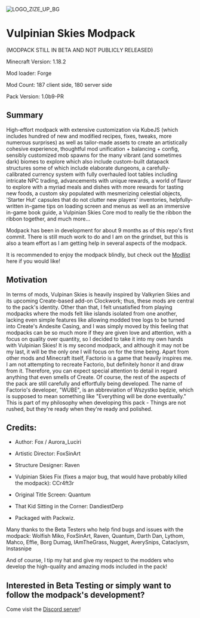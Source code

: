 
![LOGO_ZIZE_UP_BG](https://github.com/FoxyFox909/Vulpinian-Skies-Modpack/assets/110856509/179e144f-e824-4d9a-b195-569234d8687b)
# Vulpinian Skies Modpack

(MODPACK STILL IN BETA AND NOT PUBLICLY RELEASED)

Minecraft Version: 1.18.2

Mod loader: Forge

Mod Count: 187 client side, 180 server side

Pack Version: 1.0b9-PR

## Summary

High-effort modpack with extensive customization via KubeJS (which includes hundred of new and modified recipes, fixes, tweaks, more numerous surprises) as well as tailor-made assets to create an artistically cohesive experience, thoughtful mod unification + balancing + config, sensibly customized mob spawns for the many vibrant (and sometimes dark) biomes to explore which also include custom-built datapack structures some of which include elaborate dungeons, a carefully-calibrated currency system with fully overhauled loot tables including intricate NPC trading, advancements with unique rewards, a world of flavor to explore with a myriad meals and dishes with more rewards for tasting new foods, a custom sky populated with mesmerizing celestial objects, 'Starter Hut' capsules that do not clutter new players' inventories, helpfully-written in-game tips on loading screen and menus as well as an immersive in-game book guide, a Vulpinian Skies Core mod to really tie the ribbon the ribbon together, and much more...

Modpack has been in development for about 9 months as of this repo's first commit. There is still much work to do and I am on the grindset, but this is also a team effort as I am getting help in several aspects of the modpack.

It is recommended to enjoy the modpack blindly, but check out the [Modlist](https://github.com/FoxyFox909/Vulpinian-Skies-Modpack/blob/main/MODLIST.md) here if you would like!

## Motivation

In terms of mods, Vulpinan Skies is heavily inspired by Valkyrien Skies and its upcoming Create-based add-on Clockwork; thus, these mods are central to the pack's identity. Other than that, I felt unsatisfied from playing modpacks where the mods felt like islands isolated from one another, lacking even simple features like allowing modded tree logs to be turned into Create's Andesite Casing, and I was simply moved by this feeling that modpacks can be so much more if they are given love and attention, with a focus on quality over quantity, so I decided to take it into my own hands with Vulpinian Skies! It is my second modpack, and although it may not be my last, it will be the only one I will focus on for the time being.
Apart from other mods and Minecraft itself, Factorio is a game that heavily inspires me. I am not attempting to recreate Factorio, but definitely honor it and draw from it. Therefore, you can expect special attention to detail in regard anything that even smells of Create. Of course, the rest of the aspects of the pack are still carefully and effortfully being developed. The name of Factorio's developer, "WUBE", is an abbreviation of Wszystko będzie, which is supposed to mean something like "Everything will be done eventually." This is part of my philosophy when developing this pack - Things are not rushed, but they're ready when they're ready and polished.

## Credits:

- Author: Fox / Aurora_Luciri

- Artistic Director: FoxSinArt

- Structure Designer: Raven

- Vulpinian Skies Fix (fixes a major bug, that would have probably killed the modpack): CCr4ft3r

- Original Title Screen: Quantum

- That Kid Sitting in the Corner: DandiestDerp

- Packaged with Packwiz.

Many thanks to the Beta Testers who help find bugs and issues with the modpack:
Wolfish Miko, FoxSinArt, Raven, Quantum, Darth Dan, Lythom, Mahco, Effie, Borg Dumag, IAmTheGrass, Nugget, AverySnips, Cataclysm, Instasnipe

And of course, I tip my hat and give my respect to the modders who develop the high-quality and amazing mods included in the pack!

## Interested in Beta Testing or simply want to follow the modpack's development?
Come visit the [Discord server](https://discord.gg/rny4bveF)!

